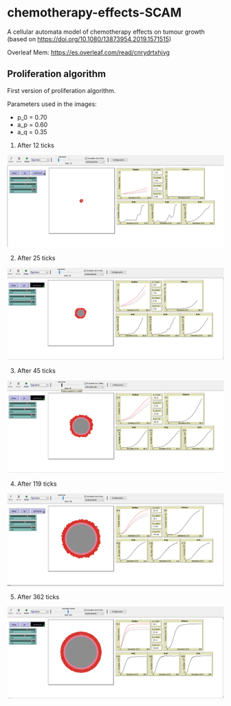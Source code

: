 # chemotherapy-effects-SCAM
A cellular automata model of chemotherapy effects on tumour growth (based on https://doi.org/10.1080/13873954.2019.1571515)

Overleaf Mem: https://es.overleaf.com/read/cnrydrtxhjvg

## Proliferation algorithm

First version of proliferation algorithm.

Parameters used in the images:

* p_0 = 0.70
* a_p = 0.60
* a_q = 0.35

1. After 12 ticks

![12 ticks](./images/prolif_v1_1.png)

2. After 25 ticks

![25 ticks](./images/prolif_v1_2.png)

3. After 45 ticks

![45 ticks](./images/prolif_v1_3.png)

4. After 119 ticks

![119 ticks](./images/prolif_v1_4.png)

5. After 362 ticks

![362 ticks](./images/prolif_v1_5.png)

